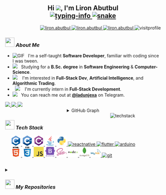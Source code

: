 <h2 align="center">
    Hi <img src="https://c.tenor.com/D5L3scQHFb4AAAAi/bt21-hi.gif" width="32px">, I'm Liron Abutbul<br>
    <a href="https://github.com/ladunjexa">
        <img src="https://readme-typing-svg.herokuapp.com/?lines=B.Sc.%20Student%20🔬;Full-Stack%20Developer;Software%20Developer;Flutter%20Developer;Experienced%20Stocktrader%20💹&font=Fira&center=true&width=380&height=38&color=0056D2&vCenter=true&size=18&pause=1000" alt="typing-info">
    </a>
    <a href="https://github.com/ladunjexa">
        <img src="https://raw.githubusercontent.com/ladunjexa/ladunjexa/output/github-contribution-grid-snake.svg" alt="snake" height="70%" width="70%"/>
    </a>
</h2>
<div align="right">
    <a href="https://twitter.com/lironabutbul6" target="blank">
        <img src="https://raw.githubusercontent.com/rahuldkjain/github-profile-readme-generator/master/src/images/icons/Social/twitter.svg" alt="liron.abutbul" height="20" width="26" />
    </a>
    <!---<a href="https://linkedin.com/in/liron.abutbul" target="blank">
        <img src="https://raw.githubusercontent.com/rahuldkjain/github-profile-readme-generator/master/src/images/icons/Social/linked-in-alt.svg" alt="liron.abutbul" height="20" width="26" />
    </a>--->
    <a href="https://fb.com/liron.abutbul.773" target="blank">
        <img src="https://raw.githubusercontent.com/rahuldkjain/github-profile-readme-generator/master/src/images/icons/Social/facebook.svg" alt="liron.abutbul" height="20" width="26" />
    </a>
    <a href="https://instagram.com/lironabutbul" target="blank">
        <img src="https://raw.githubusercontent.com/rahuldkjain/github-profile-readme-generator/master/src/images/icons/Social/instagram.svg" alt="liron.abutbul" height="20" width="26" />
    </a>
<img alt="visitprofile" src="https://visitcount.itsvg.in/api?id=ladunjexa&icon=0&color=0"/>
    </div>

### <img src="https://raw.githubusercontent.com/mayankchaudhary26/Cool-Readme-ideas/master/data/octocat/daftpunktocat-thomas.gif" height="30px" width="30px" /> **_About Me_**

- <img alt="GIF" src="https://github.com/ladunjexa/ladunjexa/blob/main/assets/Developer.gif" width="25" /> &nbsp; I'm a self-taught **Software Developer**, familiar with coding since I was tween. <br>
- <img src="https://github.com/ladunjexa/ladunjexa/blob/main/assets/message.gif?raw=true" width="25" />&nbsp;&nbsp; Studying for a **B.Sc. degree** in **Software Engineering** & **Computer-Science**. <br>
- <img src="https://github.com/ladunjexa/ladunjexa/blob/main/assets/hyperkitty.gif?raw=true" width="20" />&nbsp;&nbsp;&nbsp; I'm interested in **Full-Stack Dev**, **Artificial Intelligence**, and **Algorithmic Trading**. <br>
- &nbsp;&nbsp;<img src="https://github.com/ladunjexa/ladunjexa/blob/main/assets/lightning.gif?raw=true" width="12" />&nbsp;&nbsp;&nbsp;&nbsp;I'm currently intern in **Full-Stack Development**. <br>
- <img src="https://github.com/ladunjexa/ladunjexa/blob/main/assets/letterbox.gif?raw=true" width="25" /> &nbsp; You can reach me out at [**@ladunjexa**](https://t.me/ladunjexa) on Telegram. <br>

<a href="https://github.com/ladunjexa">
    <img src="http://github-profile-summary-cards.vercel.app/api/cards/stats?username=ladunjexa&theme=tokyonight" width="32.5%">
    <img src="http://github-profile-summary-cards.vercel.app/api/cards/repos-per-language?username=ladunjexa&theme=tokyonight" width="32.5%">
    <img src="https://github-readme-stats.vercel.app/api/top-langs/?username=ladunjexa&layout=compact&langs_count=10&theme=tokyonight&hide_border=true&hide=procfile,pawn,html,css,javascript&exclude_repo=samp-dev-tools,survey-system.wca,Advanced-Calculator.WFA,Encryption-Generator.WFA,Bunch-of-Console-Apps" width="31%">
</a>
<details align="center">
    <summary>GitHub Graph</summary>
    <img src="http://github-profile-summary-cards.vercel.app/api/cards/profile-details?username=ladunjexa&theme=tokyonight">
</details>

<img alt="techstack" src="https://github.com/ladunjexa/ladunjexa/blob/main/assets/techstack.svg" width="32.5%" align="right"/>

### <img src="https://online.fliphtml5.com/xndxj/hbpk/files/SlidePage/220104083819634.gif" height="30px" width="30px"/> **_Tech Stack_**

<p align="left"> &emsp;
  <a href="https://www.cprogramming.com/" target="_blank" rel="noreferrer">
    <img
      src="https://raw.githubusercontent.com/devicons/devicon/master/icons/c/c-original.svg"
      alt="c"
      width="33"
    />
  </a>
  <a href="https://www.w3schools.com/cpp/" target="_blank" rel="noreferrer">
    <img
      src="https://raw.githubusercontent.com/devicons/devicon/master/icons/cplusplus/cplusplus-original.svg"
      alt="cplusplus"
      width="33"
    />
  </a>
  <a href="https://www.w3schools.com/cs/" target="_blank" rel="noreferrer">
    <img
      src="https://raw.githubusercontent.com/devicons/devicon/master/icons/csharp/csharp-original.svg"
      alt="csharp"
      width="33"
    />
  </a>
  <a href="https://www.java.com" target="_blank" rel="noreferrer">
    <img
      src="https://raw.githubusercontent.com/devicons/devicon/master/icons/java/java-original.svg"
      alt="java"
      width="33"
    />
  </a>
  <a href="https://www.python.org" target="_blank" rel="noreferrer">
    <img
      src="https://raw.githubusercontent.com/devicons/devicon/master/icons/python/python-original.svg"
      alt="python"
      width="33"
    />
  </a>
  <a href="https://reactnative.dev/" target="_blank" rel="noreferrer">
    <img
      src="https://reactnative.dev/img/header_logo.svg"
      alt="reactnative"
      width="33"
    />
  </a>
  <a href="https://flutter.dev" target="_blank" rel="noreferrer">
    <img
      src="https://www.vectorlogo.zone/logos/flutterio/flutterio-icon.svg"
      alt="flutter"
      width="33"
    />
  </a>
  <a href="https://www.arduino.cc/" target="_blank" rel="noreferrer">
    <img
      src="https://cdn.worldvectorlogo.com/logos/arduino-1.svg"
      alt="arduino"
      width="33"
    />
  </a><br> &emsp;
  <a href="https://www.w3.org/html/" target="_blank" rel="noreferrer">
    <img
      src="https://raw.githubusercontent.com/devicons/devicon/master/icons/html5/html5-original-wordmark.svg"
      alt="html5"
      width="33"
    />
  </a>
  <a href="https://www.w3schools.com/css/" target="_blank" rel="noreferrer">
    <img
      src="https://raw.githubusercontent.com/devicons/devicon/master/icons/css3/css3-original-wordmark.svg"
      alt="css3"
      width="33"
    />
  </a>
  <a
    href="https://developer.mozilla.org/en-US/docs/Web/JavaScript"
    target="_blank"
    rel="noreferrer"
  >
    <img
      src="https://raw.githubusercontent.com/devicons/devicon/master/icons/javascript/javascript-original.svg"
      alt="javascript"
      width="33"
    />
  </a>
<a href="https://getbootstrap.com" target="_blank" rel="noreferrer">
    <img
      src="https://raw.githubusercontent.com/devicons/devicon/master/icons/bootstrap/bootstrap-plain-wordmark.svg"
      alt="bootstrap"
      width="33"
    />
  </a>
  <a href="https://sass-lang.com" target="_blank" rel="noreferrer">
    <img
      src="https://raw.githubusercontent.com/devicons/devicon/master/icons/sass/sass-original.svg"
      alt="sass"
      width="33"
    />
  </a>
  <a href="https://nodejs.org" target="_blank" rel="noreferrer">
    <img
      src="https://raw.githubusercontent.com/devicons/devicon/master/icons/nodejs/nodejs-original-wordmark.svg"
      alt="nodejs"
      width="33"
    />
  </a>
  <a href="https://www.mongodb.com/" target="_blank" rel="noreferrer">
    <img
      src="https://raw.githubusercontent.com/devicons/devicon/master/icons/mongodb/mongodb-original-wordmark.svg"
      alt="mongodb"
      width="33"
    />
  </a>
  <a href="https://www.mysql.com/" target="_blank" rel="noreferrer">
    <img
      src="https://raw.githubusercontent.com/devicons/devicon/master/icons/mysql/mysql-original-wordmark.svg"
      alt="mysql"
      width="33"
    />
  </a>
  <a href="https://git-scm.com/" target="_blank" rel="noreferrer">
    <img
      src="https://www.vectorlogo.zone/logos/git-scm/git-scm-icon.svg"
      alt="git"
      width="33"
    />
  </a>
</p>
<h2></h2>

<details>
<summary>

### <img src="https://raw.githubusercontent.com/mayankchaudhary26/Cool-Readme-ideas/master/data/octocat/daftpunktocat-guy.gif" height="30px" width="30px"/> **_My Repositories_**

</summary>

<details open="true">
<summary>

#### **_Mobile Applications_**

</summary>
<p align="left">
<a href="https://github.com/ladunjexa/BMI-Calculator-App"
><img
width="278"
src="https://denvercoder1-github-readme-stats.vercel.app/api/pin/?username=ladunjexa&repo=BMI-Calculator-App&theme=dracula&bg_color=7900FF&title_color=CFFFDC&icon_color=93FFD8&hide_border=true&show_icons=true"
alt="github-readme-streak-stats"
/></a>
<a href="https://github.com/ladunjexa/Destini-App"
><img
width="278"
src="https://denvercoder1-github-readme-stats.vercel.app/api/pin?username=ladunjexa&repo=Destini-App&theme=dracula&bg_color=7900FF&title_color=CFFFDC&icon_color=93FFD8&hide_border=true&show_icons=true"
alt="custom-icon-badges"
/></a>
<a href="https://github.com/ladunjexa/Quizzify-App"
><img
width="278"
src="https://denvercoder1-github-readme-stats.vercel.app/api/pin/?username=ladunjexa&repo=Quizzify-App&theme=dracula&bg_color=7900FF&title_color=CFFFDC&icon_color=93FFD8&hide_border=true&show_icons=true"
alt="unicode-formatter"
/></a>
<a href="https://github.com/ladunjexa/Xylophone-App"
><img
width="278"
src="https://denvercoder1-github-readme-stats.vercel.app/api/pin/?username=ladunjexa&repo=Xylophone-App&theme=dracula&bg_color=7900FF&title_color=CFFFDC&icon_color=93FFD8&hide_border=true&show_icons=true"
alt="table2ascii"
/></a>
<a href="https://github.com/ladunjexa/Dice-Roll-App"
><img
width="278"
src="https://denvercoder1-github-readme-stats.vercel.app/api/pin/?username=ladunjexa&repo=Dice-Roll-App&theme=dracula&bg_color=7900FF&title_color=CFFFDC&icon_color=93FFD8&hide_border=true&show_icons=true"
alt="github-readme-streak-stats"
/></a>
<a href="https://github.com/ladunjexa/Biz-Card-UI"
><img
width="278"
src="https://denvercoder1-github-readme-stats.vercel.app/api/pin/?username=ladunjexa&repo=Biz-Card-UI&theme=dracula&bg_color=7900FF&title_color=CFFFDC&icon_color=93FFD8&hide_border=true&show_icons=true"
alt="Unedit-for-Reddit"
/></a>
</p>
</details>
<details open="true">
<summary>

#### **_Scripts & Tools_**

</summary>
<p align="left">
<a href="https://github.com/ladunjexa/Magazine-RESTful-API"
><img
width="278"
src="https://denvercoder1-github-readme-stats.vercel.app/api/pin/?username=ladunjexa&repo=Magazine-RESTful-API&theme=dracula&bg_color=7900FF&title_color=CFFFDC&icon_color=93FFD8&hide_border=true&show_icons=true"
alt="readme-typing-svg"
/></a>
<a href="https://github.com/ladunjexa/LoginAutomation-BGU-OUI"
><img
width="278"
src="https://denvercoder1-github-readme-stats.vercel.app/api/pin/?username=ladunjexa&repo=LoginAutomation-BGU-OUI&theme=dracula&bg_color=7900FF&title_color=CFFFDC&icon_color=93FFD8&hide_border=true&show_icons=true"
alt="unicode-formatter"
/></a>
<a href="https://github.com/ladunjexa/googlebooks-downloader"
><img
width="278"
src="https://denvercoder1-github-readme-stats.vercel.app/api/pin/?username=ladunjexa&repo=googlebooks-downloader&theme=dracula&bg_color=7900FF&title_color=CFFFDC&icon_color=93FFD8&hide_border=true&show_icons=true"
alt="readme-typing-svg"
/></a>
<a href="https://github.com/ladunjexa/ATM-program"
><img
width="278"
src="https://denvercoder1-github-readme-stats.vercel.app/api/pin?username=ladunjexa&repo=ATM-program&theme=dracula&bg_color=7900FF&title_color=CFFFDC&icon_color=93FFD8&hide_border=true&show_icons=true"
alt="custom-icon-badges"
/></a>
<a href="https://github.com/ladunjexa/obj-dist-detector"
><img
width="278"
src="https://denvercoder1-github-readme-stats.vercel.app/api/pin/?username=ladunjexa&repo=obj-dist-detector&theme=dracula&bg_color=7900FF&title_color=CFFFDC&icon_color=93FFD8&hide_border=true&show_icons=true"
alt="Unedit-for-Reddit"
/></a>
</p>
</details>
<details open="true">
<summary>

#### **_Web Applications_**

</summary>
<p align="left">
<a href="https://github.com/ladunjexa/Apple-eCommerce-Web"
><img
width="278"
src="https://denvercoder1-github-readme-stats.vercel.app/api/pin/?username=ladunjexa&repo=Apple-eCommerce-Web&theme=dracula&bg_color=7900FF&title_color=CFFFDC&icon_color=93FFD8&hide_border=true&show_icons=true"
alt="github-readme-streak-stats"
/></a>
<a href="https://github.com/ladunjexa/Developer-Portfolio-Web"
><img
width="278"
src="https://denvercoder1-github-readme-stats.vercel.app/api/pin/?username=ladunjexa&repo=Developer-Portfolio-Web&theme=dracula&bg_color=7900FF&title_color=CFFFDC&icon_color=93FFD8&hide_border=true&show_icons=true"
alt="github-readme-streak-stats"
/></a>
<a href="https://github.com/ladunjexa/Architect-Web"
><img
width="278"
src="https://denvercoder1-github-readme-stats.vercel.app/api/pin/?username=ladunjexa&repo=Architect-Web&theme=dracula&bg_color=7900FF&title_color=CFFFDC&icon_color=93FFD8&hide_border=true&show_icons=true"
alt="github-readme-streak-stats"
/></a>
<a href="https://github.com/ladunjexa/Travelio-Web"
><img
width="278"
src="https://denvercoder1-github-readme-stats.vercel.app/api/pin/?username=ladunjexa&repo=Travelio-Web&theme=dracula&bg_color=7900FF&title_color=CFFFDC&icon_color=93FFD8&hide_border=true&show_icons=true"
alt="github-readme-streak-stats"
/></a>
<a href="https://github.com/ladunjexa/Cyberplex-Web"
><img
width="278"
src="https://denvercoder1-github-readme-stats.vercel.app/api/pin/?username=ladunjexa&repo=Cyberplex-Web&theme=dracula&bg_color=7900FF&title_color=CFFFDC&icon_color=93FFD8&hide_border=true&show_icons=true"
alt="github-readme-streak-stats"
/></a>
<a href="https://github.com/ladunjexa/CreativeDesign-Web"
><img
width="278"
src="https://denvercoder1-github-readme-stats.vercel.app/api/pin/?username=ladunjexa&repo=CreativeDesign-Web&theme=dracula&bg_color=7900FF&title_color=CFFFDC&icon_color=93FFD8&hide_border=true&show_icons=true"
alt="github-readme-streak-stats"
/></a>
<a href="https://github.com/ladunjexa/Noteboard-Web"
><img
width="278"
src="https://denvercoder1-github-readme-stats.vercel.app/api/pin/?username=ladunjexa&repo=Noteboard-Web&theme=dracula&bg_color=7900FF&title_color=CFFFDC&icon_color=93FFD8&hide_border=true&show_icons=true"
alt="github-readme-streak-stats"
/></a>
<a href="https://github.com/ladunjexa/Authentication-N-Security"
><img
width="278"
src="https://denvercoder1-github-readme-stats.vercel.app/api/pin?username=ladunjexa&repo=Authentication-N-Security&theme=dracula&bg_color=7900FF&title_color=CFFFDC&icon_color=93FFD8&hide_border=true&show_icons=true"
alt="custom-icon-badges"
/></a>
<a href="https://github.com/ladunjexa/50-Mini-Web-Projects"
><img
width="278"
src="https://denvercoder1-github-readme-stats.vercel.app/api/pin/?username=ladunjexa&repo=50-Mini-Web-Projects&theme=dracula&bg_color=7900FF&title_color=CFFFDC&icon_color=93FFD8&hide_border=true&show_icons=true"
alt="unicode-formatter"
/></a>
<a href="https://github.com/ladunjexa/Todolist-Web-w.MongoDB"
><img
width="278"
src="https://denvercoder1-github-readme-stats.vercel.app/api/pin/?username=ladunjexa&repo=Todolist-Web-w.MongoDB&theme=dracula&bg_color=7900FF&title_color=CFFFDC&icon_color=93FFD8&hide_border=true&show_icons=true"
alt="table2ascii"
/></a>
<a href="https://github.com/ladunjexa/Sneakers-eCommerce-UI"
><img
width="278"
src="https://denvercoder1-github-readme-stats.vercel.app/api/pin/?username=ladunjexa&repo=Sneakers-eCommerce-UI&theme=dracula&bg_color=7900FF&title_color=CFFFDC&icon_color=93FFD8&hide_border=true&show_icons=true"
alt="github-readme-streak-stats"
/></a>
<a href="https://github.com/ladunjexa/Blog-website-w.mongodb"
><img
width="278"
src="https://denvercoder1-github-readme-stats.vercel.app/api/pin/?username=ladunjexa&repo=Blog-Website-w.MongoDB&theme=dracula&bg_color=7900FF&title_color=CFFFDC&icon_color=93FFD8&hide_border=true&show_icons=true"
alt="Unedit-for-Reddit"
/></a>
</p>
</details>

<p align="left">
  <a href="https://github.com/ladunjexa?tab=repositories&sort=stargazers"><img alt="All Repositories" title="All Repositories" src="https://custom-icon-badges.herokuapp.com/badge/-All%20Repos-2962FF?style=for-the-badge&logoColor=white&logo=repo"/></a>
</p>
</details>
<!--- &emsp;&emsp; Enthusiastic about creating stuff from scratch and passionate about learning new technologies. <br>--->
<!---<img width="15%" align="right" alt="Github Image" src="https://raw.githubusercontent.com/raghavk16/raghavk16/master/giphy.webp" />--->
